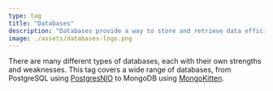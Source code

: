 ```yaml
---
type: tag
title: "Databases"
description: "Databases provide a way to store and retrieve data efficiently."
image: ./assets/databases-logo.png
---
```


There are many different types of databases, each with their own strengths and weaknesses. This tag covers a wide range of databases, from PostgreSQL using [PostgresNIO](https://github.com/vapor/postgres-nio) to MongoDB using [MongoKitten](https://github.com/OpenKitten/MongoKitten).